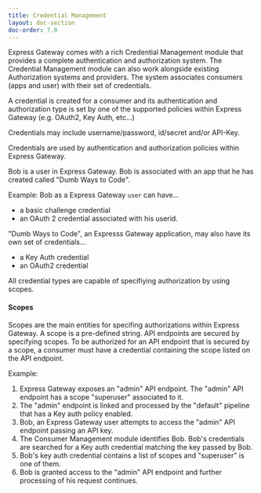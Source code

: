 ```yaml
---
title: Credential Management
layout: doc-section
doc-order: 7.0
---
```


Express Gateway comes with a rich Credential Management module that provides a complete authentication and authorization system. The Credential Management module can also work alongside existing Authorization systems and providers. The system associates consumers (apps and user) with their set of credentials.

A credential is created for a consumer and its authentication and authorization type is set by one of the supported policies within Express Gateway (e.g. OAuth2, Key Auth, etc...)

Credentials may include username/password, id/secret and/or API-Key.

Credentials are used by authentication and authorization policies within Express Gateway.

Bob is a user in Express Gateway.  Bob is associated with an app that he has created called "Dumb Ways to Code".

Example:
Bob as a Express Gateway `user` can have...
- a basic challenge credential
- an OAuth 2 credential
associated with his userid.

"Dumb Ways to Code", an Expresss Gateway application, may also have its own set of credentials...
- a Key Auth credential
- an OAuth2 credential

All credential types are capable of specifiying authorization by using scopes.

#### Scopes
Scopes are the main entities for specifing authorizations within Express Gateway. A scope is a pre-defined string. API endpoints are secured by specifying scopes. To be authorized for an API endpoint that is secured by a scope, a consumer must have a credential containing the scope listed on the API endpoint.

Example:
1. Express Gateway exposes an "admin" API endpoint. The "admin" API endpoint has a scope "superuser" associated to it.
2. The "admin" endpoint is linked and processed by the "default" pipeline that has a Key auth policy enabled.
3. Bob, an Express Gateway user attempts to access the "admin" API endpoint passing an API key.
4. The Consumer Management module identifies Bob.  Bob's credentials are searched for a Key auth credential matching the key passed by Bob.
5. Bob's key auth credential contains a list of scopes and "superuser" is one of them.
6. Bob is granted access to the "admin" API endpoint and further processing of his request continues.
